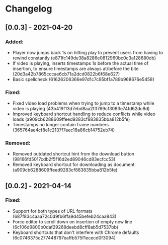 # Changelog

## [0.0.3] - 2021-04-20

### Added:

- Player now jumps back 1s on hitting play to prevent users from having to rewind constantly (e871fc149de38a8286e0812960bc0c3a128680db)
- If video is playing, inserts timestamps 1s before the actual time of insertion, to ensure timestamps are always at/before the bite (20d3a42b7865cccae6cb71a2dcd0822b6f68e627)
- Basic spellcheck (61626206366e97d1c7c95bf1a789b968676e5458)

### Fixed:

- Fixed video load problems when trying to jump to a timestamp while video is playing (43b419f13d7ebd8aa2f3769cf3083e74fd62dc8d)
- Improved keyboard shortcut handling to reduce conflicts while video loads (a909cb6288609ffeed9283cf883835bba812b5fe)
- Timestamps no longer contain frame numbers (365764ae4cf8e1c2137f7aec18a86cb14752eb74)

### Removed:

- Removed outdated shortcut hint from the download button (98166fd5017cdb2f5f16d2ed89046cd83ecfcc53)
- Removed keyboard shortcut for downloading as document (a909cb6288609ffeed9283cf883835bba812b5fe)

## [0.0.2] - 2021-04-14

### Fixed:

- Support for both types of URL formats (687f83c4aaa72c0d9fb6ffa9d45befeb24caa843)
- Force editor to scroll down on insertion of empty new line (6c106d9800b0daf29268deebd8cff8ab5d7537bb)
- Keyboard shortcuts that don't interfere with Chrome defaults (6c0746375c277448797eaffb575f1ececd0f3094)
